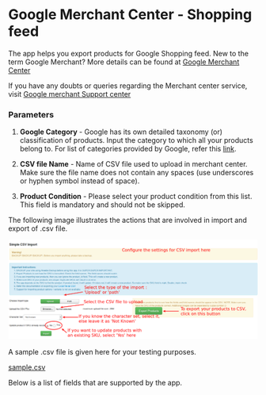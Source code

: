 # Google Merchant Center - Shopping feed 

The app helps you export products for Google Shopping feed. 
New to the term Google Merchant? More details can be found at [Google Merchant Center ](https://www.google.com/retail/merchant-center/)

If you have any doubts or queries regarding the Merchant center service, visit [Google merchant Support center](https://support.google.com/merchants/)

### Parameters

1. **Google Category** - Google has its own detailed taxonomy (or) classification of products. Input the category to which all your products belong to. For list of categories provided by Google, refer this [link](https://support.google.com/merchants/answer/1705911).

2. **CSV file Name** - 
Name of CSV file used to upload in merchant center. Make sure the file name does not contain any spaces (use underscores or hyphen symbol instead of space).

3. **Product Condition** -
Please select your product condition from this list. This field is mandatory and should not be skipped.


The following image illustrates the actions that are involved in import and export of .csv file.

![](csv-import-settings-edited.png)

A sample .csv file is given here for your testing purposes.

[sample.csv](sample.csv)

Below is a list of fields that are supported by the app.
